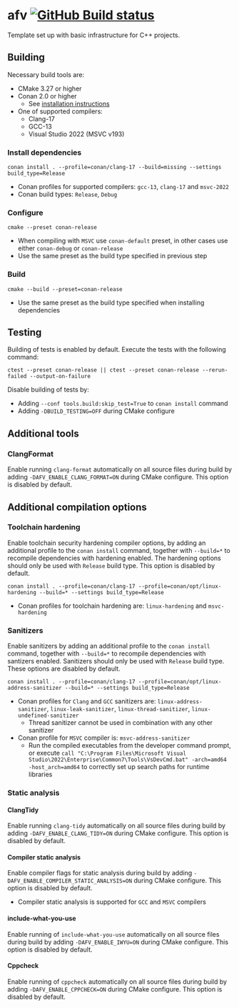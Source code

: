 # afv [![GitHub Build status](https://github.com/jan-kelemen/afv/workflows/GitHub%20CI/badge.svg)](https://github.com/jan-kelemen/afv/actions?query=workflow%3A%22GitHub+CI%22)

Template set up with basic infrastructure for C++ projects.

## Building
Necessary build tools are:
* CMake 3.27 or higher
* Conan 2.0 or higher
  * See [installation instructions](https://docs.conan.io/2/installation.html)
* One of supported compilers:
  * Clang-17
  * GCC-13
  * Visual Studio 2022 (MSVC v193)

### Install dependencies
```
conan install . --profile=conan/clang-17 --build=missing --settings build_type=Release
```
* Conan profiles for supported compilers: `gcc-13`, `clang-17` and `msvc-2022`
* Conan build types: `Release`, `Debug`

### Configure
```
cmake --preset conan-release
```
* When compiling with `MSVC` use `conan-default` preset, in other cases use either `conan-debug` or `conan-release`
* Use the same preset as the build type specified in previous step

### Build
```
cmake --build --preset=conan-release
```
* Use the same preset as the build type specified when installing dependencies

## Testing
Building of tests is enabled by default. Execute the tests with the following command:
```
ctest --preset conan-release || ctest --preset conan-release --rerun-failed --output-on-failure
```

Disable building of tests by:
* Adding `--conf tools.build:skip_test=True` to `conan install` command
* Adding `-DBUILD_TESTING=OFF` during CMake configure

## Additional tools
### ClangFormat 
Enable running `clang-format` automatically on all source files during build by
adding `-DAFV_ENABLE_CLANG_FORMAT=ON` during CMake configure. This option is
disabled by default.

## Additional compilation options
### Toolchain hardening
Enable toolchain security hardening compiler options, by adding an additional
profile to the `conan install` command, together with `--build=*` to recompile
dependencies with hardening enabled. The hardening options should only be used
with `Release` build type. This option is disabled by default.
```
conan install . --profile=conan/clang-17 --profile=conan/opt/linux-hardening --build=* --settings build_type=Release
```
* Conan profiles for toolchain hardening are: `linux-hardening` and `msvc-hardening`

### Sanitizers
Enable sanitizers by adding an additional profile to the `conan install` command,
together with `--build=*` to recompile dependencies with santizers enabled. Sanitizers
should only be used with `Release` build type. These options are disabled by default.
```
conan install . --profile=conan/clang-17 --profile=conan/opt/linux-address-sanitizer --build=* --settings build_type=Release
```
* Conan profiles for `Clang` and `GCC` sanitizers are: `linux-address-sanitizer`, `linux-leak-sanitizer`, `linux-thread-sanitizer`, `linux-undefined-sanitizer`
  * Thread sanitizer cannot be used in combination with any other sanitizer
* Conan profile for `MSVC` compiler is: `msvc-address-sanitizer`
  * Run the compiled executables from the developer command prompt, or execute `call "C:\Program Files\Microsoft Visual Studio\2022\Enterprise\Common7\Tools\VsDevCmd.bat" -arch=amd64 -host_arch=amd64` to correctly set up search paths for runtime libraries

### Static analysis
#### ClangTidy
Enable running `clang-tidy` automatically on all source files during build by
adding `-DAFV_ENABLE_CLANG_TIDY=ON` during CMake configure. This option is
disabled by default.

#### Compiler static analysis
Enable compiler flags for static analysis during build by adding `-DAFV_ENABLE_COMPILER_STATIC_ANALYSIS=ON`
during CMake configure. This option is disabled by default.
* Compiler static analysis is supported for `GCC` and `MSVC` compilers

#### include-what-you-use
Enable running of `include-what-you-use` automatically on all source files during
build by adding `-DAFV_ENABLE_IWYU=ON` during CMake configure. This option is
disabled by default.

#### Cppcheck
Enable running of `cppcheck` automatically on all source files during build by 
adding `-DAFV_ENABLE_CPPCHECK=ON` during CMake configure. This option is disabled 
by default.

